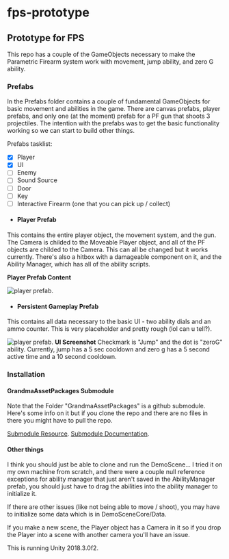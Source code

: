 # fps-prototype

## Prototype for FPS
This repo has a couple of the GameObjects necessary to make the Parametric Firearm system work with movement, jump ability, and zero G ability.

### Prefabs
In the Prefabs folder contains a couple of fundamental GameObjects for basic movement and abilities in the game. There are canvas prefabs, player prefabs, and only one (at the moment) prefab for a PF gun that shoots 3 projectiles. The intention with the prefabs was to get the basic functionality working so we can start to build other things. 

Prefabs tasklist:
- [x] Player
- [x] UI
- [ ] Enemy
- [ ] Sound Source
- [ ] Door
- [ ] Key
- [ ] Interactive Firearm (one that you can pick up / collect)

- #### Player Prefab
This contains the entire player object, the movement system, and the gun. The Camera is childed to the Moveable Player object, and all of the PF objects are childed to the Camera. This can all be changed but it works currently. There's also a hitbox with a damageable component on it, and the Ability Manager, which has all of the ability scripts.

**Player Prefab Content**

![player prefab](https://user-images.githubusercontent.com/25305809/53062278-4f2f2180-348e-11e9-8a87-4c585f7d66d8.png).



- #### Persistent Gameplay Prefab
This contains all data necessary to the basic UI - two ability dials and an ammo counter. This is very placeholder and pretty rough (lol can u tell?).

![player prefab](https://user-images.githubusercontent.com/25305809/53062287-56eec600-348e-11e9-8124-c5b9cc905bdd.png).
**UI Screenshot**
Checkmark is "Jump" and the dot is "zeroG" ability. Currently, jump has a 5 sec cooldown and zero g has a 5 second active time and a 10 second cooldown.

### Installation

#### GrandmaAssetPackages Submodule
Note that the Folder "GrandmaAssetPackages" is a github submodule. Here's some info on it but if you clone the repo and there are no files in there you might have to pull the repo. 

[Submodule Resource](https://gist.github.com/gitaarik/8735255).
[Submodule Documentation](https://git-scm.com/book/en/v2/Git-Tools-Submodules).

#### Other things
I think you should just be able to clone and run the DemoScene... I tried it on my own machine from scratch, and there were a couple null reference exceptions for ability manager that just aren't saved in the AbilityManager prefab, you should just have to drag the abilities into the ability manager to initialize it. 

If there are other issues (like not being able to move / shoot), you may have to initialize some data which is in DemoSceneCore/Data. 

If you make a new scene, the Player object has a Camera in it so if you drop the Player into a scene with another camera you'll have an issue.

This is running Unity 2018.3.0f2. 


